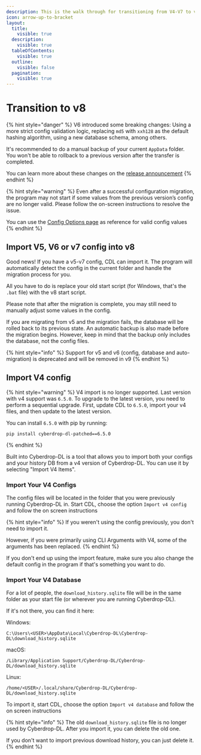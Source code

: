 ```yaml
---
description: This is the walk through for transitioning from V4-V7 to v8
icon: arrow-up-to-bracket
layout:
  title:
    visible: true
  description:
    visible: true
  tableOfContents:
    visible: true
  outline:
    visible: false
  pagination:
    visible: true
---
```


# Transition to v8

{% hint style="danger" %}
V6 introduced some breaking changes: Using a more strict config validation logic, replacing `md5` with `xxh128` as the default hashing algorithm, using a new database schema, among others.

It's recommended to do a manual backup of your current `AppData` folder. You won't be able to rollback to a previous version after the transfer is completed.

You can learn more about these changes on the [release announcement](https://github.com/jbsparrow/CyberDropDownloader/blob/master/CHANGELOG.md#600---2024-12-23)
{% endhint %}

{% hint style="warning" %}
Even after a successful configuration migration, the program may not start if some values from the previous version’s config are no longer valid. Please follow the on-screen instructions to resolve the issue.

You can use the [Config Options page](reference/configuration-options/README.md) as reference for valid config values
{% endhint %}

## Import V5, V6 or v7 config into v8

Good news! If you have a v5-v7 config, CDL can import it. The program will automatically detect the config in the current folder and handle the migration process for you.

All you have to do is replace your old start script (for Windows, that's the `.bat` file) with the v8 start script.

Please note that after the migration is complete, you may still need to manually adjust some values in the config.

If you are migrating from v5 and the migration fails, the database will be rolled back to its previous state. An automatic backup is also made before the migration begins. However, keep in mind that the backup only includes the database, not the config files.

{% hint style="info" %}
Support for v5 and v6 (config, database and auto-migration) is deprecated and will be removed in v9
{% endhint %}

## Import V4 config

{% hint style="warning" %}
V4 import is no longer supported. Last version with v4 support was `6.5.0`. To upgrade to the latest version, you need to perform a sequential upgrade. First, update CDL to `6.5.0`, import your v4 files, and then update to the latest version.

You can install `6.5.0` with pip by running:

```shell
pip install cyberdrop-dl-patched==6.5.0
```

{% endhint %}

Built into Cyberdrop-DL is a tool that allows you to import both your configs and your history DB from a v4 version of Cyberdrop-DL. You can use it by selecting "Import V4 Items".

### Import Your V4 Configs</a>

The config files will be located in the folder that you were previously running Cyberdrop-DL in. Start CDL, choose the option `Import v4 config` and follow the on screen instructions

{% hint style="info" %}
If you weren't using the config previously, you don't need to import it.

However, if you were primarily using CLI Arguments with V4, some of the arguments has been replaced.
{% endhint %}

If you don't end up using the import feature, make sure you also change the default config in the program if that's something you want to do.

### Import Your V4 Database</a>

For a lot of people, the `download_history.sqlite` file will be in the same folder as your start file (or wherever you are running Cyberdrop-DL).

If it's not there, you can find it here:

Windows:

```shell
C:\Users\<USER>\AppData\Local\Cyberdrop-DL\Cyberdrop-DL\download_history.sqlite
```

macOS:

```shell
/Library/Application Support/Cyberdrop-DL/Cyberdrop-DL/download_history.sqlite
```

Linux:

```shell
/home/<USER>/.local/share/Cyberdrop-DL/Cyberdrop-DL/download_history.sqlite
```

To import it, start CDL, choose the option `Import v4 database` and follow the on screen instructions

{% hint style="info" %}
The old `download_history.sqlite` file is no longer used by Cyberdrop-DL. After you import it, you can delete the old one.

If you don't want to import previous download history, you can just delete it.
{% endhint %}

